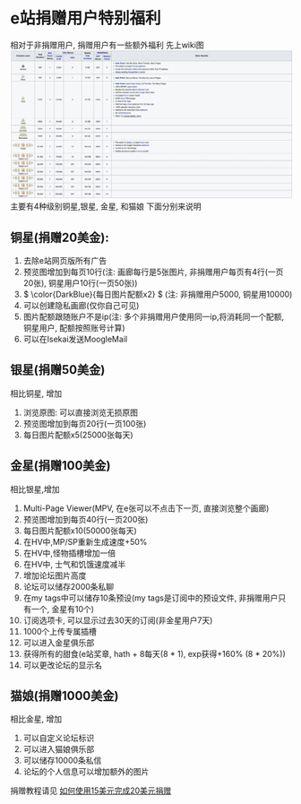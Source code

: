 # e站捐赠用户特别福利

相对于非捐赠用户, 捐赠用户有一些额外福利
先上wiki图
![](picture/Donate_details.jpg)
主要有4种级别铜星,银星, 金星, 和猫娘
下面分别来说明

## 铜星(捐赠20美金):
1) 去除e站网页版所有广告 
2) 预览图增加到每页10行(注: 画廊每行是5张图片, 非捐赠用户每页有4行(一页20张), 铜星用户10行(一页50张))
3) $ \color{DarkBlue}{每日图片配额x2} $ (注: 非捐赠用户5000, 铜星用10000) 
4) 可以创建隐私画廊(仅你自己可见) 
5) 图片配额跟随账户不是ip(注: 多个非捐赠用户使用同一ip,将消耗同一个配额, 铜星用户, 配额按照账号计算) 
6) 可以在Isekai发送MoogleMail

## 银星(捐赠50美金)
相比铜星, 增加
1) 浏览原图: 可以直接浏览无损原图
2) 预览图增加到每页20行(一页100张)
3) 每日图片配额x5(25000张每天)

## 金星(捐赠100美金)
相比银星,增加
1) Multi-Page Viewer(MPV, 在e张可以不点击下一页, 直接浏览整个画廊)
2) 预览图增加到每页40行(一页200张)
3) 每日图片配额x10(50000张每天)
4) 在HV中,MP/SP重新生成速度+50%
5) 在HV中,怪物插槽增加一倍
6) 在HV中, 士气和饥饿速度减半
7) 增加论坛图片高度
8) 论坛可以储存2000条私聊
9) 在my tags中可以储存10条预设(my tags是订阅中的预设文件, 非捐赠用户只有一个, 金星有10个)
10) 订阅选项卡, 可以显示过去30天的订阅(非金星用户7天)
11) 1000个上传专属插槽
12) 可以进入金星俱乐部
13) 获得所有的甜食(e站奖章, hath + 8每天(8 * 1), exp获得+160%  (8 * 20%))
14) 可以更改论坛的显示名

## 猫娘(捐赠1000美金)
相比金星, 增加
1) 可以自定义论坛标识
2) 可以进入猫娘俱乐部
3) 可以储存10000条私信
4) 论坛的个人信息可以增加额外的图片


捐赠教程请见
[如何使用15美元完成20美元捐赠](如何使用15美元完成20美元捐赠 (https://github.com/kk9448/ehDonate/blob/main/README.md))
